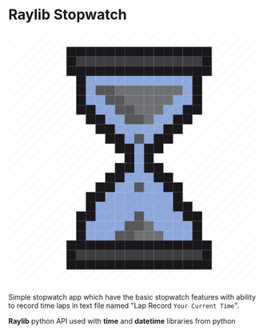 # Raylib Stopwatch

![Raylib Stopwatch](./static/icon.png "Header")

Simple stopwatch app which have the basic stopwatch features with ability to record time laps in text file named "Lap Record `Your Current Time`".

**Raylib** python API used with **time** and **datetime** libraries from python
